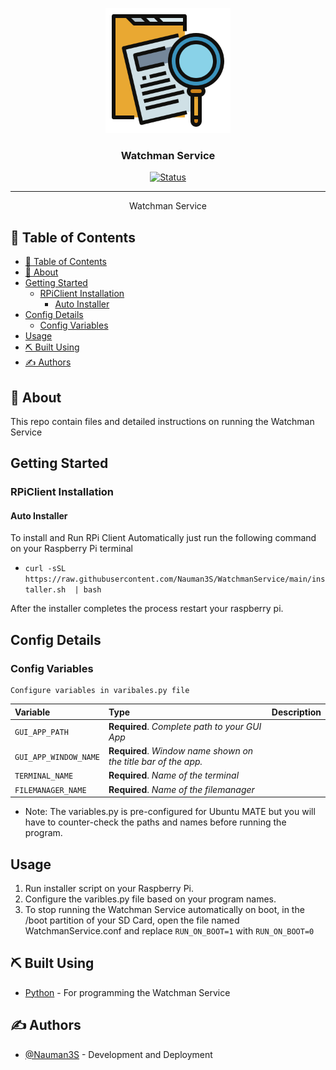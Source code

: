 <p align="center">
  <a href="" rel="noopener">
 <img width=200px height=200px src="watchmanservice.png" alt="Project logo"></a>
</p>

<h3 align="center">Watchman Service</h3>

<div align="center">

[![Status](https://img.shields.io/badge/status-active-success.svg)]()


</div>

---


<p align="center"> Watchman Service
    <br> 
</p>

## 📝 Table of Contents

- [📝 Table of Contents](#-table-of-contents)
- [🧐 About <a name = "about"></a>](#-about-)
- [Getting Started <a name = "getting_started"></a>](#getting-started-)
  - [RPiClient Installation <a name = "Installation"></a>](#rpiclient-installation-)
    - [Auto Installer](#auto-installer)
- [Config Details <a name = "config"></a>](#config-details-)
  - [Config Variables](#config-variables)
- [Usage <a name = "usage"></a>](#usage-)
- [⛏️ Built Using <a name = "built_using"></a>](#️-built-using-)
- [✍️ Authors <a name = "authors"></a>](#️-authors-)


## 🧐 About <a name = "about"></a>

This repo contain files and detailed instructions on running the Watchman Service


## Getting Started <a name = "getting_started"></a>



### RPiClient Installation <a name = "Installation"></a>


#### Auto Installer
To install and Run RPi Client Automatically just run the following command on your Raspberry Pi terminal

- ```curl -sSL  https://raw.githubusercontent.com/Nauman3S/WatchmanService/main/installer.sh  | bash```

After the installer completes the process restart your raspberry pi.



## Config Details <a name = "config"></a>


### Config Variables


```http
Configure variables in varibales.py file
```

| Variable | Type | Description | 
| :--- | :--- | :--- |
| `GUI_APP_PATH` | **Required**. *Complete path to your GUI App*  |
| `GUI_APP_WINDOW_NAME` | **Required**.  *Window name shown on the title bar of the app.*|
| `TERMINAL_NAME` | **Required**.  *Name of the terminal*|
| `FILEMANAGER_NAME` | **Required**.  *Name of the filemanager*|

-   Note: The variables.py is pre-configured for Ubuntu MATE but you will have to counter-check the paths and names before running the program.
## Usage <a name = "usage"></a>

1.  Run installer script on your Raspberry Pi.
2.  Configure the varibles.py file based on your program names.
3.  To stop running the Watchman Service automatically on boot, in the /boot partition of your SD Card, open the file named WatchmanService.conf and replace ``RUN_ON_BOOT=1`` with ``RUN_ON_BOOT=0``

## ⛏️ Built Using <a name = "built_using"></a>

- [Python](https://www.python.org/) - For programming the Watchman Service
  

## ✍️ Authors <a name = "authors"></a>

- [@Nauman3S](https://github.com/Nauman3S) - Development and Deployment
